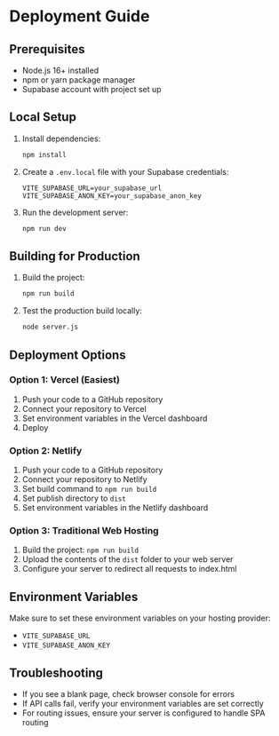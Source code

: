 # Deployment Guide

## Prerequisites

- Node.js 16+ installed
- npm or yarn package manager
- Supabase account with project set up

## Local Setup

1. Install dependencies:
   ```bash
   npm install
   ```

2. Create a `.env.local` file with your Supabase credentials:
   ```
   VITE_SUPABASE_URL=your_supabase_url
   VITE_SUPABASE_ANON_KEY=your_supabase_anon_key
   ```

3. Run the development server:
   ```bash
   npm run dev
   ```

## Building for Production

1. Build the project:
   ```bash
   npm run build
   ```

2. Test the production build locally:
   ```bash
   node server.js
   ```

## Deployment Options

### Option 1: Vercel (Easiest)

1. Push your code to a GitHub repository
2. Connect your repository to Vercel
3. Set environment variables in the Vercel dashboard
4. Deploy

### Option 2: Netlify

1. Push your code to a GitHub repository
2. Connect your repository to Netlify
3. Set build command to `npm run build`
4. Set publish directory to `dist`
5. Set environment variables in the Netlify dashboard

### Option 3: Traditional Web Hosting

1. Build the project: `npm run build`
2. Upload the contents of the `dist` folder to your web server
3. Configure your server to redirect all requests to index.html

## Environment Variables

Make sure to set these environment variables on your hosting provider:

- `VITE_SUPABASE_URL`
- `VITE_SUPABASE_ANON_KEY`

## Troubleshooting

- If you see a blank page, check browser console for errors
- If API calls fail, verify your environment variables are set correctly
- For routing issues, ensure your server is configured to handle SPA routing
